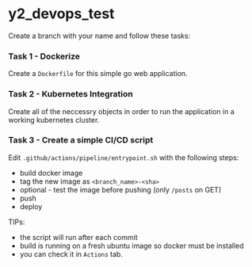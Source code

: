 # y2_devops_test

Create a branch with your name and follow these tasks:

### Task 1 - Dockerize
Create a `Dockerfile` for this simple go web application.

### Task 2 - Kubernetes Integration
Create all of the neccessry objects in order to run the application in a working kubernetes cluster.

### Task 3 - Create a simple CI/CD script
Edit `.github/actions/pipeline/entrypoint.sh` with the following steps:
* build docker image
* tag the new image as `<branch_name>-<sha>`
* optional - test the image before pushing (only `/posts` on GET)
* push
* deploy

TIPs:
* the script will run after each commit
* build is running on a fresh ubuntu image so docker must be installed
* you can check it in `Actions` tab.
